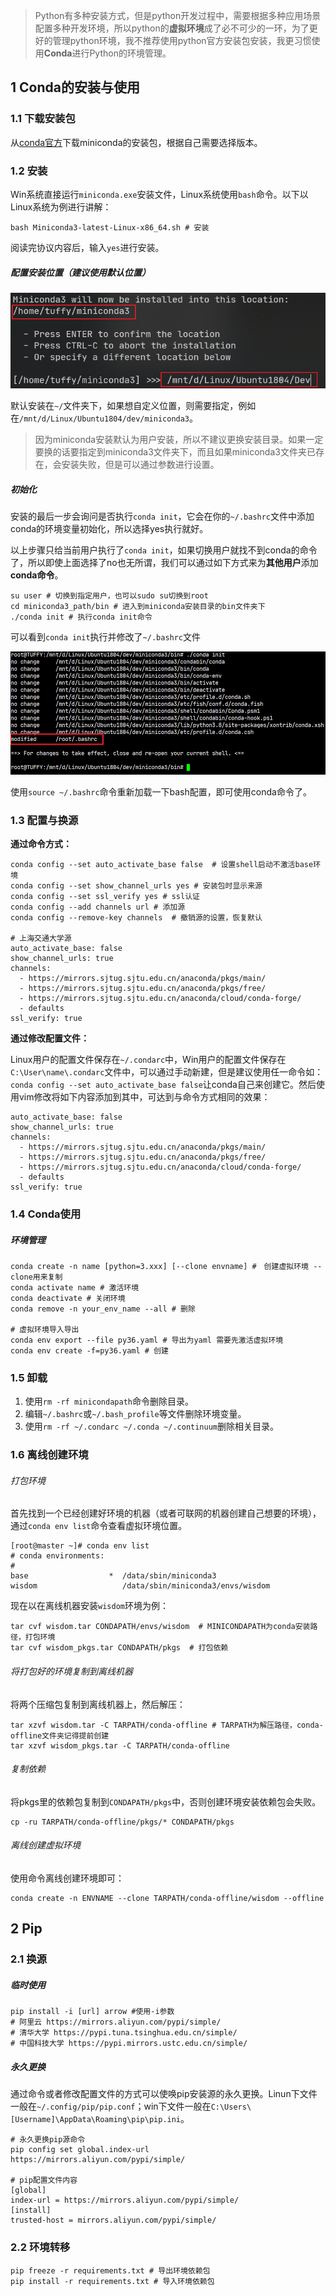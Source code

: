 > Python有多种安装方式，但是python开发过程中，需要根据多种应用场景配置多种开发环境，所以python的**虚拟环境**成了必不可少的一环，为了更好的管理python环境，我不推荐使用python官方安装包安装，我更习惯使用**Conda**进行Python的环境管理。

## 1 Conda的安装与使用

### 1.1 下载安装包

从[conda官方](https://docs.conda.io/en/latest/miniconda.html)下载miniconda的安装包，根据自己需要选择版本。

### 1.2 安装

Win系统直接运行`miniconda.exe`安装文件，Linux系统使用`bash`命令。以下以Linux系统为例进行讲解：

```shell
bash Miniconda3-latest-Linux-x86_64.sh # 安装
```

阅读完协议内容后，输入`yes`进行安装。

##### 配置安装位置（建议使用默认位置）

![安装位置配置](https://raw.githubusercontent.com/tufbel/TImages/main/mark/20210121102039.png)

默认安装在`~/`文件夹下，如果想自定义位置，则需要指定，例如在`/mnt/d/Linux/Ubuntu1804/dev/miniconda3`。

> 因为miniconda安装默认为用户安装，所以不建议更换安装目录。如果一定要换的话要指定到miniconda3文件夹下，而且如果miniconda3文件夹已存在，会安装失败，但是可以通过参数进行设置。

##### 初始化

安装的最后一步会询问是否执行`conda init`，它会在你的`~/.bashrc`文件中添加conda的环境变量初始化，所以选择yes执行就好。

以上步骤只给当前用户执行了`conda init`，如果切换用户就找不到conda的命令了，所以即使上面选择了no也无所谓，我们可以通过如下方式来为**其他用户**添加**conda命令**。

```shell
su user # 切换到指定用户，也可以sudo su切换到root
cd miniconda3_path/bin # 进入到miniconda安装目录的bin文件夹下
./conda init # 执行conda init命令
```

可以看到`conda init`执行并修改了`~/.bashrc`文件

![执行效果](https://raw.githubusercontent.com/tufbel/TImages/main/mark/20210121104138.png)

使用`source ~/.bashrc`命令重新加载一下bash配置，即可使用conda命令了。

### 1.3 配置与换源

**通过命令方式：**

```shell
conda config --set auto_activate_base false  # 设置shell启动不激活base环境
conda config --set show_channel_urls yes # 安装包时显示来源
conda config --set ssl_verify yes # ssl认证
conda config --add channels url # 添加源
conda config --remove-key channels  # 撤销源的设置，恢复默认

# 上海交通大学源
auto_activate_base: false
show_channel_urls: true
channels:
  - https://mirrors.sjtug.sjtu.edu.cn/anaconda/pkgs/main/
  - https://mirrors.sjtug.sjtu.edu.cn/anaconda/pkgs/free/
  - https://mirrors.sjtug.sjtu.edu.cn/anaconda/cloud/conda-forge/
  - defaults
ssl_verify: true
```

**通过修改配置文件：**

Linux用户的配置文件保存在`~/.condarc`中，Win用户的配置文件保存在`C:\User\name\.condarc`文件中，可以通过手动新建，但是建议使用任一命令如：`conda config --set auto_activate_base false`让conda自己来创建它。然后使用vim修改将如下内容添加到其中，可达到与命令方式相同的效果：

```shell
auto_activate_base: false
show_channel_urls: true
channels:
  - https://mirrors.sjtug.sjtu.edu.cn/anaconda/pkgs/main/
  - https://mirrors.sjtug.sjtu.edu.cn/anaconda/pkgs/free/
  - https://mirrors.sjtug.sjtu.edu.cn/anaconda/cloud/conda-forge/
  - defaults
ssl_verify: true
```

### 1.4 Conda使用

##### 环境管理

```shell
conda create -n name [python=3.xxx] [--clone envname] #　创建虚拟环境 --clone用来复制
conda activate name # 激活环境
conda deactivate # 关闭环境
conda remove -n your_env_name --all # 删除

# 虚拟环境导入导出
conda env export --file py36.yaml # 导出为yaml 需要先激活虚拟环境
conda env create -f=py36.yaml # 创建
```

### 1.5 卸载

1. 使用`rm -rf minicondapath`命令删除目录。
2. 编辑`~/.bashrc`或`~/.bash_profile`等文件删除环境变量。
3. 使用`rm -rf ~/.condarc ~/.conda ~/.continuum`删除相关目录。

### 1.6 离线创建环境

###### 打包环境

首先找到一个已经创建好环境的机器（或者可联网的机器创建自己想要的环境），通过`conda env list`命令查看虚拟环境位置。

```shell
[root@master ~]# conda env list
# conda environments:
#
base                  *  /data/sbin/miniconda3
wisdom                   /data/sbin/miniconda3/envs/wisdom
```

现在以在离线机器安装`wisdom`环境为例：

```shell
tar cvf wisdom.tar CONDAPATH/envs/wisdom  # MINICONDAPATH为conda安装路径，打包环境
tar cvf wisdom_pkgs.tar CONDAPATH/pkgs  # 打包依赖
```

###### 将打包好的环境复制到离线机器

将两个压缩包复制到离线机器上，然后解压：

```shell
tar xzvf wisdom.tar -C TARPATH/conda-offline # TARPATH为解压路径，conda-offline文件夹记得提前创建
tar xzvf wisdom_pkgs.tar -C TARPATH/conda-offline
```

###### 复制依赖

将pkgs里的依赖包复制到`CONDAPATH/pkgs`中，否则创建环境安装依赖包会失败。

```shell
cp -ru TARPATH/conda-offline/pkgs/* CONDAPATH/pkgs
```

###### 离线创建虚拟环境

使用命令离线创建环境即可：

```shell
conda create -n ENVNAME --clone TARPATH/conda-offline/wisdom --offline
```

## 2 Pip

### 2.1 换源

##### 临时使用

```shell
pip install -i [url] arrow #使用-i参数
# 阿里云 https://mirrors.aliyun.com/pypi/simple/
# 清华大学 https://pypi.tuna.tsinghua.edu.cn/simple/
# 中国科技大学 https://pypi.mirrors.ustc.edu.cn/simple/
```

##### 永久更换

通过命令或者修改配置文件的方式可以使唤pip安装源的永久更换。Linun下文件一般在`~/.config/pip/pip.conf`；win下文件一般在`C:\Users\[Username]\AppData\Roaming\pip\pip.ini`。

```shell
# 永久更换pip源命令
pip config set global.index-url https://mirrors.aliyun.com/pypi/simple/

# pip配置文件内容
[global]
index-url = https://mirrors.aliyun.com/pypi/simple/
[install]
trusted-host = mirrors.aliyun.com/pypi/simple/
```

### 2.2 环境转移

```shell
pip freeze -r requirements.txt # 导出环境依赖包
pip install -r requirements.txt # 导入环境依赖包
```

